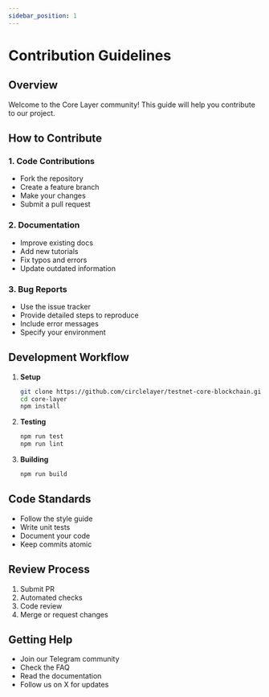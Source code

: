 ```yaml
---
sidebar_position: 1
---
```


# Contribution Guidelines

## Overview

Welcome to the Core Layer community! This guide will help you contribute to our project.

## How to Contribute

### 1. Code Contributions
- Fork the repository
- Create a feature branch
- Make your changes
- Submit a pull request

### 2. Documentation
- Improve existing docs
- Add new tutorials
- Fix typos and errors
- Update outdated information

### 3. Bug Reports
- Use the issue tracker
- Provide detailed steps to reproduce
- Include error messages
- Specify your environment

## Development Workflow

1. **Setup**
   ```bash
   git clone https://github.com/circlelayer/testnet-core-blockchain.git
   cd core-layer
   npm install

2. **Testing**
   ```bash
   npm run test
   npm run lint

3. **Building**
   ```bash
   npm run build

## Code Standards

- Follow the style guide
- Write unit tests
- Document your code
- Keep commits atomic

## Review Process

1. Submit PR
2. Automated checks
3. Code review
4. Merge or request changes

## Getting Help

- Join our Telegram community
- Check the FAQ
- Read the documentation
- Follow us on X for updates